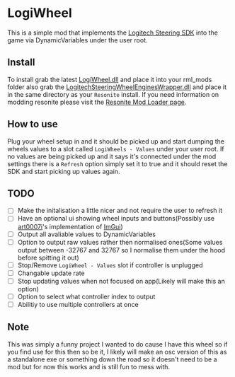 # LogiWheel
This is a simple mod that implements the [Logitech Steering SDK](https://www.logitechg.com/en-au/innovation/developer-lab.html) into the game via DynamicVariables under the user root.

## Install
To install grab the latest [LogiWheel.dll](https://github.com/LeCloutPanda/LogiWheel/releases/latest/download/LogiWheel.dll) and place it into your rml_mods folder also grab the [LogitechSteeringWheelEnginesWrapper.dll](https://github.com/LeCloutPanda/LogiWheel/releases/latest/download/LogitechSteeringWheelEnginesWrapper.dll) and place it in the same directory as your ``Resonite`` install. If you need information on modding resonite please visit the [Resonite Mod Loader page](https://github.com/resonite-modding-group/ResoniteModLoader). 

## How to use
Plug your wheel setup in and it should be picked up and start dumping the wheels values to a slot called ``LogiWheels - Values`` under your user root. If no values are being picked up and it says it's connected under the mod settings there is a ``Refresh`` option simply set it to true and it should reset the SDK and start picking up values again.

## TODO
- [ ] Make the initalisation a little nicer and not require the user to refresh it
- [ ] Have an optional ui showing wheel inputs and buttons(Possibly use [art0007i](https://github.com/art0007i/ImGuiUnityInject)'s implementation of [ImGui](https://github.com/ocornut/imgui))
- [ ] Output all avaliable values to DynamicVariables
- [ ] Option to output raw values rather then normalised ones(Some values output between -32767 and 32767 so I normalise them under the hood before spitting it out)
- [ ] Stop/Remove ``LogiWheel - Values`` slot if controller is unplugged
- [ ] Changable update rate
- [ ] Stop updating values when not focused on app(Likely will make this an option)
- [ ] Option to select what controller index to output
- [ ] Abilitiy to use multiple controllers at once

## Note
This was simply a funny project I wanted to do cause I have this wheel so if you find use for this then so be it, I likely will make an osc version of this as a standalone exe or something down the road so it doesn't need to be a mod but for now this works and is still fun to mess with.
